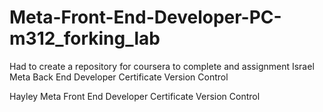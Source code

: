 # Meta-Front-End-Developer-PC-m312_forking_lab
Had to create a repository for coursera to complete and assignment
Israel
Meta Back End Developer Certificate Version Control

Hayley 
Meta Front End Developer Certificate Version Control
